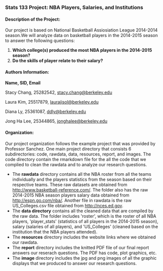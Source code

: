 ### Stats 133 Project: NBA Players, Salaries, and Institutions  

#### Description of the Project:
Our project is based on National Basketball Assiosiation League 2014-2014 season.We will analyze data on basketball players in the 2014-2015 season to answer the 
following questions:  

1) __Which college(s) produced the most NBA players in the 2014-2015 season?__
2) __Do the skills of player relate to their salary?__

#### Authors Information:
__Name, SID, Email__

Stacy Chang, 25282542, stacy.chang@berkeley.edu

Laura Kim, 25517879, laurajisol@berkeley.edu

Diana Ly, 25361087, ddly@berkeley.edu

Jong Ha Lee, 25344865, jonghalee@berkeley.edu  

#### Organization:
  Our project organization follows the example project that was provided by 
Professor Sanchez. One main project directory that consists 6 subdirectories: code, rawdata, data, resources, report, and images. The code directory contain the rmarkdown file for the all the code that we complied to clean the rawdata and to analyze our research questions. 
  
- The __rawdata__ directory contains all the NBA roster from all the teams individually and the players statistics from the season based on their respective teams. These raw datasets are obtained from http://www.basketball-reference.com/. The folder also has the raw 2014-2015 NBA season players salary data obtained from http://espn.go.com/nba/. Another file in rawdata is the raw US_Colleges.csv file obtained from http://nces.ed.gov. 
- The __data directory__ contains all the cleaned data that are compiled by the raw data. The folder includes 'roster', which is the roster of all NBA players, 'player_stats' (statistics of all players in the 2014-2015 season), salary (salaries of all players), and 'US_Colleges' (cleaned based on the institution that the NBA players attended). 
- The __resources__ directory includes the website links where we obtained our rawdata.
- The __report__ directory includes the knitted PDF file of our final report answers our reserach questions. The PDF has code, plot graphics, etc. 
- The __image__ directory includes the jpg and png images of all the graphic displays that we produced to answer our research questions.
